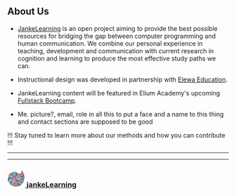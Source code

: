 ## About Us

* [JankeLearning](https://jankelearning.github.io) is an open project aiming to provide the best possible resources for bridging the gap between computer programming and human communication. We combine our personal experience in teaching, development and communication with current research in cognition and learning to produce the most effective study paths we can.  

* Instructional design was developed in partnership with [Elewa Education](http://elewa.education).

* JankeLearning content will be featured in Elium Academy's upcoming [Fullstack Bootcamp](http://elium.academy/fullstack).

* Me.  picture?, email, role in all this
	to put a face and a name to this thing
	and contact sections are supposed to be good

!!! Stay tuned to learn more about our methods and how you can contribute !!!

___
___
### [<img src="./graph/img/JL_clean.png" width="40" height="40" />  jankeLearning ](https://github.com/jankeLearning)